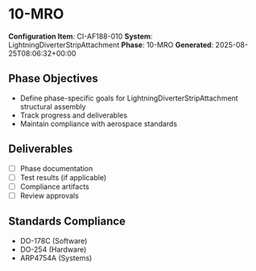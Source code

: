 # 10-MRO

**Configuration Item**: CI-AF188-010
**System**: LightningDiverterStripAttachment
**Phase**: 10-MRO
**Generated**: 2025-08-25T08:06:32+00:00

## Phase Objectives
- Define phase-specific goals for LightningDiverterStripAttachment structural assembly
- Track progress and deliverables
- Maintain compliance with aerospace standards

## Deliverables
- [ ] Phase documentation
- [ ] Test results (if applicable)
- [ ] Compliance artifacts
- [ ] Review approvals

## Standards Compliance
- DO-178C (Software)
- DO-254 (Hardware)
- ARP4754A (Systems)

